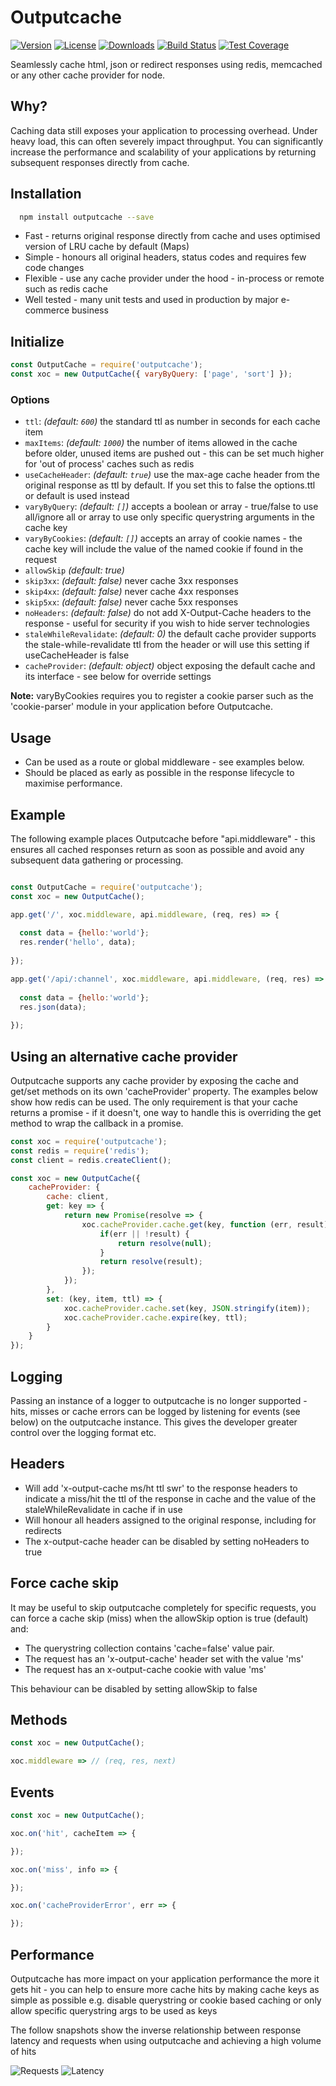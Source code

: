 # Outputcache

[![Version](https://img.shields.io/npm/v/outputcache.svg)](https://www.npmjs.com/package/outputcache)
[![License](https://img.shields.io/npm/l/outputcache.svg)](https://www.npmjs.com/package/outputcache)
[![Downloads](https://img.shields.io/npm/dt/outputcache.svg)](https://www.npmjs.com/package/outputcache)
[![Build Status](https://travis-ci.org/mpfdavis/outputcache.svg?branch=master)](https://travis-ci.org/mpfdavis/outputcache)
[![Test Coverage](https://coveralls.io/repos/mpfdavis/outputcache/badge.svg?branch=master&service=github)](https://coveralls.io/github/mpfdavis/outputcache?branch=master)

Seamlessly cache html, json or redirect responses using redis, memcached or any other cache provider for node.

## Why?

Caching data still exposes your application to processing overhead. Under heavy load, this can often severely impact throughput. 
You can significantly increase the performance and scalability of your applications by returning subsequent responses directly from cache.

## Installation

```bash
  npm install outputcache --save
```

- Fast - returns original response directly from cache and uses optimised version of LRU cache by default (Maps)
- Simple - honours all original headers, status codes and requires few code changes
- Flexible - use any cache provider under the hood - in-process or remote such as redis cache
- Well tested - many unit tests and used in production by major e-commerce business

## Initialize

```js
const OutputCache = require('outputcache');
const xoc = new OutputCache({ varyByQuery: ['page', 'sort'] });
```

### Options

- `ttl`: *(default: `600`)* the standard ttl as number in seconds for each cache item  
- `maxItems`: *(default: `1000`)* the number of items allowed in the cache before older, unused items are pushed out - this can be set much higher for 'out of process' caches such as redis
- `useCacheHeader`: *(default: `true`)* use the max-age cache header from the original response as ttl by default. If you set this to false the options.ttl or default is used instead
- `varyByQuery`: *(default: `[]`)* accepts a boolean or array - true/false to use all/ignore all or array to use only specific querystring arguments in the cache key
- `varyByCookies`: *(default: `[]`)* accepts an array of cookie names - the cache key will include the value of the named cookie if found in the request
- `allowSkip` *(default: true)* 
- `skip3xx`: *(default: false)* never cache 3xx responses
- `skip4xx`: *(default: false)* never cache 4xx responses
- `skip5xx`: *(default: false)* never cache 5xx responses
- `noHeaders`: *(default: false)* do not add X-Output-Cache headers to the response - useful for security if you wish to hide server technologies
- `staleWhileRevalidate`: *(default: 0)* the default cache provider supports the stale-while-revalidate ttl from the header or will use this setting if useCacheHeader is false
- `cacheProvider`: *(default: object)* object exposing the default cache and its interface - see below for override settings

**Note:** varyByCookies requires you to register a cookie parser such as the 'cookie-parser' module in your application before Outputcache.

## Usage

- Can be used as a route or global middleware - see examples below. 
- Should be placed as early as possible in the response lifecycle to maximise performance.

## Example

The following example places Outputcache before "api.middleware" - this ensures all cached responses return as soon as possible and avoid any subsequent data gathering or processing.

```js

const OutputCache = require('outputcache');
const xoc = new OutputCache();

app.get('/', xoc.middleware, api.middleware, (req, res) => {
  
  const data = {hello:'world'};      
  res.render('hello', data);
  
});

app.get('/api/:channel', xoc.middleware, api.middleware, (req, res) => {
 
  const data = {hello:'world'};     
  res.json(data);
  
});

```

## Using an alternative cache provider

Outputcache supports any cache provider by exposing the cache and get/set methods on its own 'cacheProvider' property. The examples below show how redis can be used. 
The only requirement is that your cache returns a promise - if it doesn't, one way to handle this is overriding the get method to wrap the callback in a promise.

```js
const xoc = require('outputcache');
const redis = require('redis');
const client = redis.createClient();

const xoc = new OutputCache({
    cacheProvider: {
        cache: client,
        get: key => {
            return new Promise(resolve => {
                xoc.cacheProvider.cache.get(key, function (err, result) {
                    if(err || !result) {
                        return resolve(null);
                    }
                    return resolve(result);
                });
            });
        },
        set: (key, item, ttl) => {
            xoc.cacheProvider.cache.set(key, JSON.stringify(item));
            xoc.cacheProvider.cache.expire(key, ttl);
        }
    }
});

```

## Logging

Passing an instance of a logger to outputcache is no longer supported - hits, misses or cache errors can be logged by listening for events (see below) on the outputcache instance. This gives the developer greater control over the logging format etc.

## Headers

- Will add 'x-output-cache ms/ht ttl swr' to the response headers to indicate a miss/hit the ttl of the response in cache and the value of the staleWhileRevalidate in cache if in use
- Will honour all headers assigned to the original response, including for redirects
- The x-output-cache header can be disabled by setting noHeaders to true

## Force cache skip

It may be useful to skip outputcache completely for specific requests, you can force a cache skip (miss) when the allowSkip option is true (default) and:

- The querystring collection contains 'cache=false' value pair.
- The request has an 'x-output-cache' header set with the value 'ms'
- The request has an x-output-cache cookie with value 'ms'

This behaviour can be disabled by setting allowSkip to false

## Methods

```js
const xoc = new OutputCache();

xoc.middleware => // (req, res, next)
```

## Events

```js
const xoc = new OutputCache();

xoc.on('hit', cacheItem => {

});

xoc.on('miss', info => {

});

xoc.on('cacheProviderError', err => {

});
```

## Performance

Outputcache has more impact on your application performance the more it gets hit - you can help to ensure more cache hits by making cache keys as simple as possible e.g. disable querystring or cookie based caching or only allow specific querystring args to be used as keys

The follow snapshots show the inverse relationship between response latency and requests when using outputcache and achieving a high volume of hits

![Requests](https://www.dropbox.com/s/of1d38r9l3yx4km/Screen%20Shot%202017-01-13%20at%2015.26.30.png?dl=0)
![Latency](https://www.dropbox.com/s/prxts69zp1obcel/Screen%20Shot%202017-01-13%20at%2015.26.55.png?dl=0)